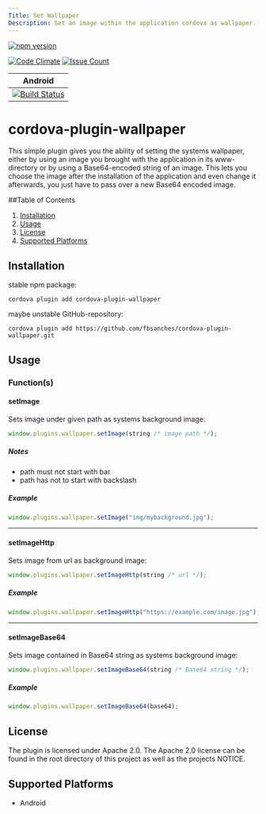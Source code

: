 ```yaml
---
Title: Set Wallpaper
Description: Set an image within the application cordova as wallpaper.
---
```


[![npm version](https://badge.fury.io/js/cordova-plugin-wallpaper.svg)](https://badge.fury.io/js/cordova-plugin-wallpaper)

[![Code Climate](https://codeclimate.com/github/fbsanches/cordova-plugin-wallpaper/badges/gpa.svg)](https://codeclimate.com/github/fbsanches/cordova-plugin-wallpaper)
[![Issue Count](https://codeclimate.com/github/fbsanches/cordova-plugin-wallpaper/badges/issue_count.svg)](https://codeclimate.com/github/fbsanches/cordova-plugin-wallpaper)

|Android|
|:-:|
|[![Build Status](https://travis-ci.org/flyingPotat0e/cordova-plugin-wallpaper.svg?branch=master)](https://travis-ci.org/flyingPotat0e/cordova-plugin-wallpaper)|

# cordova-plugin-wallpaper

This simple plugin gives you the ability of setting the systems wallpaper, either by using an image you brought with the application in its www-directory or by using a Base64-encoded string of an image. This lets you choose the image after the installation of the application and even change it afterwards, you just have to pass over a new Base64 encoded image.

##Table of Contents
1. [Installation](#installation)
2. [Usage](#usage)
3. [License](#license)
4. [Supported Platforms](#supported-platforms)

## Installation
stable npm package:
```
cordova plugin add cordova-plugin-wallpaper
```

maybe unstable GitHub-repository:
```
cordova plugin add https://github.com/fbsanches/cordova-plugin-wallpaper.git
```

## Usage
### Function(s)
#### setImage
Sets image under given path as systems background image:
```javascript
window.plugins.wallpaper.setImage(string /* image path */);
```

##### Notes
 - path must not start with bar
 - path has not to start with backslash

##### Example
```javascript
window.plugins.wallpaper.setImage("img/mybackground.jpg");
```

---

#### setImageHttp
Sets image from url as background image:
```javascript
window.plugins.wallpaper.setImageHttp(string /* url */);
```

##### Example
```javascript
window.plugins.wallpaper.setImageHttp("https://example.com/image.jpg");
```

---

#### setImageBase64
Sets image contained in Base64 string as systems background image:
```javascript
window.plugins.wallpaper.setImageBase64(string /* Base64 string */);
```

##### Example
```javascript
window.plugins.wallpaper.setImageBase64(base64);
```

## License
The plugin is licensed under Apache 2.0.
The Apache 2.0 license can be found in the root directory of this project as well as the projects NOTICE.

## Supported Platforms
- Android

